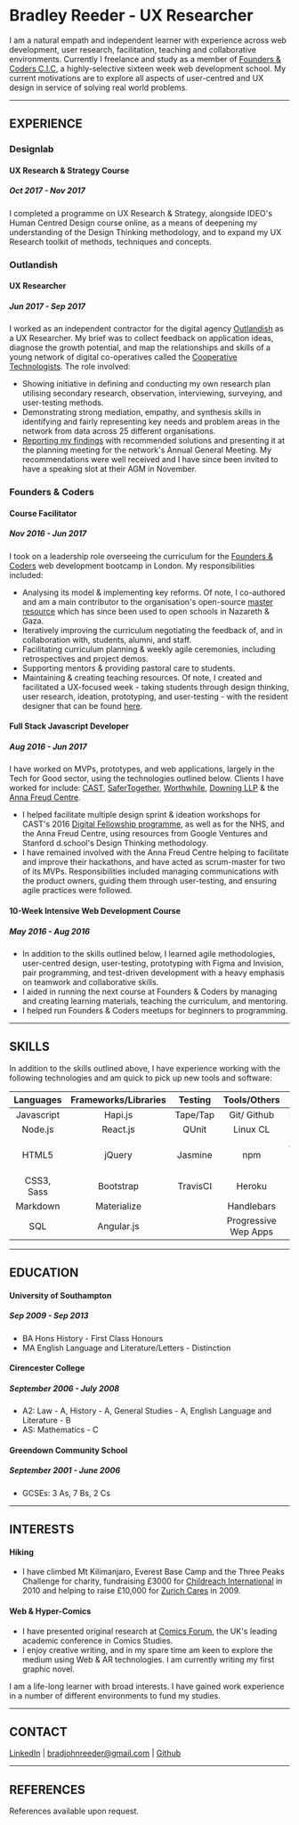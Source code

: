 # Bradley Reeder - UX Researcher

I am a natural empath and independent learner with experience across web development, user research, facilitation, teaching and collaborative environments. Currently I freelance and study as a member of [Founders & Coders C.I.C](http://www.foundersandcoders.com/), a highly-selective sixteen week web development school. My current motivations are to explore all aspects of user-centred and UX design in service of solving real world problems. 

---

## EXPERIENCE

### Designlab
#### UX Research & Strategy Course
##### Oct 2017 - Nov 2017

I completed a programme on UX Research & Strategy, alongside IDEO's Human Centred Design course online, as a means of deepening my understanding of the Design Thinking methodology, and to expand my UX Research toolkit of methods, techniques and concepts.

### Outlandish
#### UX Researcher
##### Jun 2017 - Sep 2017

I worked as an independent contractor for the digital agency [Outlandish](https://outlandish.com/) as a UX Researcher. My brief was to collect feedback on application ideas, diagnose the growth potential, and map the relationships and skills of a young network of digital co-operatives called the [Cooperative Technologists](https://www.coops.tech/). The role involved:

- Showing initiative in defining and conducting my own research plan utilising secondary research, observation, interviewing, surveying, and user-testing methods.
- Demonstrating strong mediation, empathy, and synthesis skills in identifying and fairly representing key needs and problem areas in the network from data across 25 different organisations.
- [Reporting my findings](https://docs.google.com/document/d/1s6NEu8lrcT7F0OhfSErQJImlAqA9ekJf8YoPzi20FV8/edit) with recommended solutions and presenting it at the planning meeting for the network's Annual General Meeting. My recommendations were well received and I have since been invited to have a speaking slot at their AGM in November.

### Founders & Coders
#### Course Facilitator
##### Nov 2016 - Jun 2017

I took on a leadership role overseeing the curriculum for the [Founders & Coders](https://foundersandcoders.com/) web development bootcamp in London. My responsibilities included:

- Analysing its model & implementing key reforms. Of note, I co-authored and am a main contributor to the organisation's open-source [master resource](https://github.com/foundersandcoders/master-reference) which has since been used to open schools in Nazareth & Gaza.
- Iteratively improving the curriculum negotiating the feedback of, and in collaboration with, students, alumni, and staff.
- Facilitating curriculum planning & weekly agile ceremonies, including retrospectives and project demos.
- Supporting mentors & providing pastoral care to students.
- Maintaining & creating teaching resources. Of note, I created and facilitated a UX-focused week - taking students through design thinking, user research, ideation, prototyping, and user-testing - with the resident designer that can be found [here](https://github.com/foundersandcoders/master-reference/tree/master/coursebook/weeks-10-12/design-sprint).

#### Full Stack Javascript Developer 
##### Aug 2016 - Jun 2017

I have worked on MVPs, prototypes, and web applications, largely in the Tech for Good sector, using the technologies outlined below. Clients I have worked for include: [CAST](http://www.wearecast.org.uk/), [SaferTogether](http://safertogether.org.uk/), [Worthwhile](http://www.worthwhile.org.uk/), [Downing LLP](https://www.downingcrowd.co.uk/) & the [Anna Freud Centre](http://www.annafreud.org/).

- I helped facilitate multiple design sprint & ideation workshops for CAST's 2016 [Digital Fellowship programme](http://www.wearecast.org.uk/files/CASTDigitalFellowship-2017informationpack.pdf), as well as for the NHS, and the Anna Freud Centre, using resources from Google Ventures and Stanford d.school's Design Thinking methodology.
- I have remained involved with the Anna Freud Centre helping to facilitate and improve their hackathons, and have acted as scrum-master for two of its MVPs. Responsibilities included managing communications with the product owners, guiding them through user-testing, and ensuring agile practices were followed.

#### 10-Week Intensive Web Development Course
##### May 2016 - Aug 2016

- In addition to the skills outlined below, I learned agile methodologies, user-centred design, user-testing, prototyping with Figma and Invision, pair programming, and test-driven development with a heavy emphasis on teamwork and collaborative skills.
- I aided in running the next course at Founders & Coders by managing and creating learning materials, teaching the curriculum, and mentoring.
- I helped run Founders & Coders meetups for beginners to programming.

---

## SKILLS

In addition to the skills outlined above, I have experience working with the following technologies and am quick to pick up new tools and software:

| Languages | Frameworks/Libraries | Testing   | Tools/Others | Databases |
|:---------:|:--------------------:|:---------:|:------------:|:---------:|
| Javascript| Hapi.js              | Tape/Tap  | Git/ Github          | PostgreSQL|
| Node.js   | React.js             | QUnit     | Linux CL          | Redis   |
| HTML5     | jQuery          | Jasmine     | npm | App Cache/ Service Workers | 
| CSS3, Sass     | Bootstrap              |   TravisCI    | Heroku  | |
| Markdown       | Materialize        |   | Handlebars    | |
| SQL | Angular.js | | Progressive Wep Apps | |

---

## EDUCATION

#### University of Southampton 
##### Sep 2009 - Sep 2013
- BA Hons History - First Class Honours
- MA English Language and Literature/Letters - Distinction

#### Cirencester College
##### September 2006 - July 2008
- A2: Law - A, History - A, General Studies - A, English Language and Literature - B
- AS: Mathematics - C

#### Greendown Community School
##### September 2001 - June 2006
- GCSEs: 3 As, 7 Bs, 2 Cs

---

## INTERESTS

#### Hiking
- I have climbed Mt Kilimanjaro, Everest Base Camp and the Three Peaks Challenge for charity, fundraising £3000 for [Childreach International](https://www.childreach.org.uk/) in 2010 and helping to raise £10,000 for [Zurich Cares](https://www.zurich.co.uk/zurichcommunitytrust/who-we-help/partners-and-programmes/) in 2009.

#### Web & Hyper-Comics 
- I have presented original research at [Comics Forum](https://comicsforum.org/), the UK's leading academic conference in Comics Studies. 
- I enjoy creative writing, and in my spare time am keen to explore the medium using Web & AR technologies. I am currently writing my first graphic novel.

I am a life-long learner with broad interests. I have gained work experience in a number of different environments to fund my studies.

---

## CONTACT

[LinkedIn](https://uk.linkedin.com/in/bradley-reeder-246623119) | [bradjohnreeder@gmail.com](mailto:bradjohnreeder@gmail.com) | [Github](https://github.com/bradreeder)

---

## REFERENCES

References available upon request.
